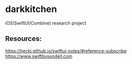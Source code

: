 # darkkitchen
iOS(SwiftUI/Combine) research project

## Resources:
https://heckj.github.io/swiftui-notes/#reference-subscribe
https://www.swiftbysundell.com
